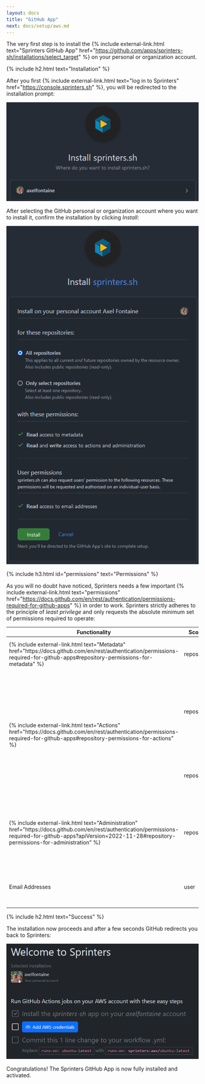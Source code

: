 ```yaml
---
layout: docs
title: "GitHub App"
next: docs/setup/aws.md
---
```


The very first step is to install the {% include external-link.html text="Sprinters GitHub App"
href="https://github.com/apps/sprinters-sh/installations/select_target" %} on
your personal or organization account.

{% include h2.html text="Installation" %}

After you first {% include external-link.html text="log in to Sprinters" href="https://console.sprinters.sh" %}, you
will
be redirected to the installation prompt:

![Sprinters GitHub App installation](/assets/setup/github/install.png)

After selecting the GitHub personal or organization account where you want to install it, confirm the installation by
clicking _Install_:

![Sprinters GitHub App permissions](/assets/setup/github/permissions.png)

{% include h3.html id="permissions" text="Permissions" %}

As you will no doubt have noticed, Sprinters needs a few important {% include external-link.html text="permissions"
href="https://docs.github.com/en/rest/authentication/permissions-required-for-github-apps" %} in order to work.
Sprinters strictly
adheres to the principle of _least privilege_ and only requests the absolute minimum set of permissions required to
operate:

<table class="table table-bordered">
<thead>
    <tr class="table-active">
        <th>Functionality</th>
        <th>Scope</th>
        <th>Permission</th>
        <th>Usage</th>
    </tr>
</thead>
<tbody>
    <tr>
        <td>{% include external-link.html text="Metadata" href="https://docs.github.com/en/rest/authentication/permissions-required-for-github-apps#repository-permissions-for-metadata" %}</td>
        <td>repository</td>
        <td>read</td>
        <td>Mandatory permission for all GitHub Apps</td>
    </tr>
    <tr>
        <td rowspan="2">{% include external-link.html text="Actions" href="https://docs.github.com/en/rest/authentication/permissions-required-for-github-apps#repository-permissions-for-actions" %}</td>
        <td>repository</td>
        <td>read</td>
        <td>Get details about workflow jobs and workflow runs to check whether Sprinters should launch a runner</td>
    </tr>
    <tr>
        <td>repository</td>
        <td>write</td>
        <td>Cancel a workflow run in case there was an issue with a runner</td>
    </tr>
    <tr>
        <td>{% include external-link.html text="Administration" href="https://docs.github.com/en/rest/authentication/permissions-required-for-github-apps?apiVersion=2022-11-28#repository-permissions-for-administration" %}</td>
        <td>repository</td>
        <td>write</td>
        <td>Create a registration token for a new runner to ensure it can interact with GitHub Actions</td>
    </tr>
    <tr>
        <td>Email Addresses</td>
        <td>user</td>
        <td>read</td>
        <td>Notify you in case an issue with a runner needs your attention</td>
    </tr>
</tbody>
</table>


{% include h2.html text="Success" %}

The installation now proceeds and after a few seconds GitHub redirects you back to Sprinters:

![Sprinters GitHub App installed](/assets/setup/github/welcome.png)

Congratulations! The Sprinters GitHub App is now fully installed and activated.
